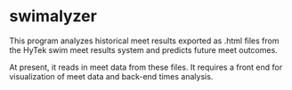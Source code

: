 # swimalyzer

This program analyzes historical meet results exported as .html files from the HyTek swim meet results system and predicts future meet outcomes.

At present, it reads in meet data from these files. It requires a front end for visualization of meet data and back-end times analysis.
